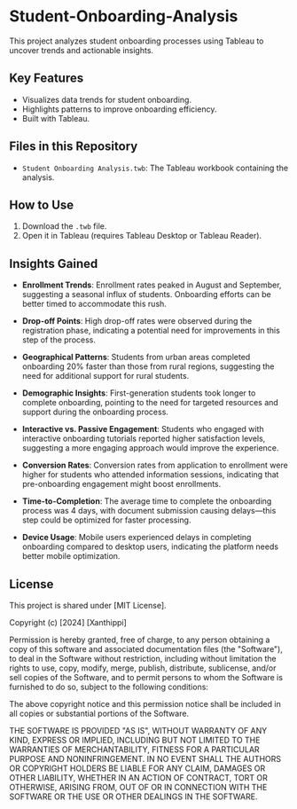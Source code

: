 # Student-Onboarding-Analysis

This project analyzes student onboarding processes using Tableau to uncover trends and actionable insights.

## Key Features
- Visualizes data trends for student onboarding.
- Highlights patterns to improve onboarding efficiency.
- Built with Tableau.

## Files in this Repository
- `Student Onboarding Analysis.twb`: The Tableau workbook containing the analysis.

## How to Use
1. Download the `.twb` file.
2. Open it in Tableau (requires Tableau Desktop or Tableau Reader).

## Insights Gained

- **Enrollment Trends**: Enrollment rates peaked in August and September, suggesting a seasonal influx of students. Onboarding efforts can be better timed to accommodate this rush.
  
- **Drop-off Points**: High drop-off rates were observed during the registration phase, indicating a potential need for improvements in this step of the process.

- **Geographical Patterns**: Students from urban areas completed onboarding 20% faster than those from rural regions, suggesting the need for additional support for rural students.

- **Demographic Insights**: First-generation students took longer to complete onboarding, pointing to the need for targeted resources and support during the onboarding process.

- **Interactive vs. Passive Engagement**: Students who engaged with interactive onboarding tutorials reported higher satisfaction levels, suggesting a more engaging approach would improve the experience.

- **Conversion Rates**: Conversion rates from application to enrollment were higher for students who attended information sessions, indicating that pre-onboarding engagement might boost enrollments.

- **Time-to-Completion**: The average time to complete the onboarding process was 4 days, with document submission causing delays—this step could be optimized for faster processing.

- **Device Usage**: Mobile users experienced delays in completing onboarding compared to desktop users, indicating the platform needs better mobile optimization.


## License
This project is shared under [MIT License]. 

Copyright (c) [2024] [Xanthippi]

Permission is hereby granted, free of charge, to any person obtaining a copy
of this software and associated documentation files (the "Software"), to deal
in the Software without restriction, including without limitation the rights
to use, copy, modify, merge, publish, distribute, sublicense, and/or sell
copies of the Software, and to permit persons to whom the Software is
furnished to do so, subject to the following conditions:

The above copyright notice and this permission notice shall be included in all
copies or substantial portions of the Software.

THE SOFTWARE IS PROVIDED "AS IS", WITHOUT WARRANTY OF ANY KIND, EXPRESS OR
IMPLIED, INCLUDING BUT NOT LIMITED TO THE WARRANTIES OF MERCHANTABILITY,
FITNESS FOR A PARTICULAR PURPOSE AND NONINFRINGEMENT. IN NO EVENT SHALL THE
AUTHORS OR COPYRIGHT HOLDERS BE LIABLE FOR ANY CLAIM, DAMAGES OR OTHER
LIABILITY, WHETHER IN AN ACTION OF CONTRACT, TORT OR OTHERWISE, ARISING FROM,
OUT OF OR IN CONNECTION WITH THE SOFTWARE OR THE USE OR OTHER DEALINGS IN THE
SOFTWARE.
